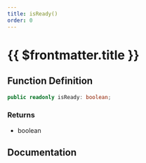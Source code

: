 ```yaml
---
title: isReady()
order: 0
---
```


# {{ $frontmatter.title }}

<!--@include: ./isReady_partial_header.md-->

## Function Definition

```ts
public readonly isReady: boolean;
```

### Returns

* boolean

## Documentation

<!--@include: ./isReady_partial_footer.md-->
